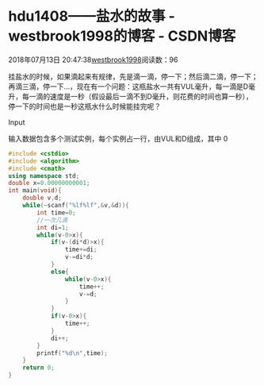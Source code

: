 # hdu1408——盐水的故事 - westbrook1998的博客 - CSDN博客





2018年07月13日 20:47:38[westbrook1998](https://me.csdn.net/westbrook1998)阅读数：96








> 
挂盐水的时候，如果滴起来有规律，先是滴一滴，停一下；然后滴二滴，停一下；再滴三滴，停一下…，现在有一个问题：这瓶盐水一共有VUL毫升，每一滴是D毫升，每一滴的速度是一秒（假设最后一滴不到D毫升，则花费的时间也算一秒），停一下的时间也是一秒这瓶水什么时候能挂完呢？  

  Input 

  输入数据包含多个测试实例，每个实例占一行，由VUL和D组成，其中 0
```cpp
#include <cstdio>
#include <algorithm>
#include <cmath>
using namespace std;
double x=0.00000000001;
int main(void){
    double v,d;
    while(~scanf("%lf%lf",&v,&d)){
        int time=0;
        //一次几滴
        int di=1;
        while(v-0>x){
            if(v-(di*d)>x){
                time+=di;
                v-=di*d;
            }
            else{
                while(v-0>x){
                    time++;
                    v-=d;
                }
            }
            if(v-0>x){
                time++;
            }
            di++;
        }
        printf("%d\n",time);
    }
    return 0;
}
```





